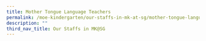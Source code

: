 ```yaml
---
title: Mother Tongue Language Teachers
permalink: /moe-kindergarten/our-staffs-in-mk-at-sg/mother-tongue-language-teachers/
description: ""
third_nav_title: Our Staffs in MK@SG
---
```

